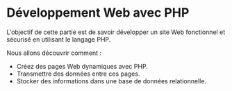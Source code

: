 # Développement Web avec PHP

L'objectif de cette partie est de savoir développer un site Web fonctionnel et sécurisé en utilisant le langage PHP.

Nous allons découvrir comment :

* Créez des pages Web dynamiques avec PHP.
* Transmettre des données entre ces pages.
* Stocker des informations dans une base de données relationnelle.
